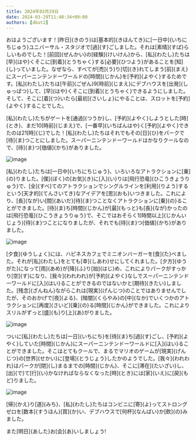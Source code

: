 ```yaml
---
title: 2024年03月29日
date: 2024-03-29T11:40:34+09:00
authors: [dbut2]
---
```

おはようございます！[昨日]{きのう}は[基本的]{きほんてき}に[一日中]{いちにちじゅう}ユニバーサル・スタジオで[過]{す}ごしました。それは[素晴]{すば}らしいものでした！[前回]{ぜんかい}の[経験]{けいけん}から、[私]{わたし}たちは[早]{はや}くそこに[到着]{とうちゃく}する[必要]{ひつよう}があることを[知]{し}っていました。なぜなら、すべてが[売]{う}り[切]{き}れてしまう[前]{まえ}にスーパーニンテンドーワールドの[時間]{じかん}を[予約]{よやく}するためです。[私]{わたし}たちは[午前]{ごぜん}9[時前]{じまえ}にデブハウスを[出発]{しゅっぱつ}して、[早]{はや}くそこに[到着]{とうちゃく}できるようにしました。そして、そこに[着]{つ}いたら[最初]{さいしょ}にやることは、スロットを[予約]{よやく}することでした。

[私]{わたし}たちがゲートを[通過]{つうか}し、[予約]{よやく}しようとした[時]{とき}、まだ10[時前]{じまえ}で、[一番早]{いちばんはや}く[予約]{よやく}できたのは21[時]{じ}でした！[私]{わたし}たちはそれでもその[日]{ひ}をパークで[待]{ま}つことにしました。スーパーニンテンドーワールドはかなりクールなので、[待]{ま}つ[価値]{かち}がありました。

![image](https://github.com/devhou-se/www-jp/assets/61171623/c7e1dce6-66ab-4a30-b6ae-574360bffa9d)

[私]{わたし}たちは[一日中]{いちにちじゅう}、いろいろなアトラクションに[乗]{の}りました。[僕]{ぼく}の[お気]{き}に[入]{い}りは[飛行恐竜]{ひこうきょうりゅう}で、[全]{すべ}てのアトラクションでシングルラインを[利用]{りよう}するという[天才的]{てんさいてき}なアイデアを[思]{おも}いつきました。これにより、[長]{なが}い[間]{あいだ}[待]{ま}つことなくアトラクションに[乗]{の}ることができました。[待]{ま}ち[時間]{じかん}が[最]{もっと}も[長]{なが}かったのは[飛行恐竜]{ひこうきょうりゅう}で、そこではおそらく1[時間以上]{じかんいじょう}[待]{ま}つことになりましたが、それでも[待]{ま}つ[価値]{かち}がありました。

![image](https://github.com/devhou-se/www-jp/assets/61171623/9a5069df-9ab9-4e51-a791-980920a027bb)

[夕食]{ゆうしょく}には、ハピネスカフェでミニオンバーガーを[食]{た}べました。それが[私]{わたし}をとても[幸]{しあわ}せにしてくれました。[夕方]{ゆうがた}になって[雨]{あめ}が[降]{ふ}り[始]{はじ}め、これによりパークがすっかり[空]{す}になり、[我々]{われわれ}が[予約]{よやく}なしでスーパーニンテンドーワールドに[入]{はい}ることができるのではないかと[期待]{きたい}しました。[残念]{ざんねん}ながらこれは[現実]{げんじつ}のことではありませんでしたが、そのおかげで[夜]{よる}、[暗闇]{くらやみ}の[中]{なか}でいくつかのアトラクションに[再度]{さいど}[乗]{の}る[時間]{じかん}ができました。これによりスリルがずっと[盛]{も}り[上]{あ}がりました。

![image](https://github.com/devhou-se/www-jp/assets/61171623/7d3c6b3b-e1e8-4916-b805-a36d37553a1c)

ついに[私]{わたし}たちは[一日]{いちにち}を[待]{ま}ち[過]{す}ごし、[予約]{よやく}していた[時間]{じかん}にスーパーニンテンドーワールドに[入]{はい}ることができました。そこはとてもクールで、まるでマリオのゲームが[現実]{げんじつ}の[世界]{せかい}に[登場]{とうじょう}したかのようでした。[我々]{われわれ}はパークが[閉]{し}まるまでの[時間]{じかん}、そこに[滞在]{たいざい}し、[出]{で}て[行]{い}かなければならなくなった[時]{とき}には[家]{いえ}に[戻]{もど}りました。

![image](https://github.com/devhou-se/www-jp/assets/61171623/591e2f3f-57f0-47f5-a062-c964121bbfc2)

[帰]{かえ}り[道]{みち}、[私]{わたし}たちはコンビニに[寄]{よ}ってストロングゼロを[数本]{すうほん}[買]{か}い、デブハウスで[何杯]{なんばい}か[飲]{の}みました。

また[明日]{あした}お[会]{あ}いしましょう!